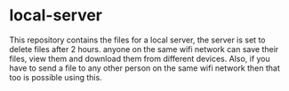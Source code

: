 # local-server
This repository contains the files for a local server, the server is set to delete files after 2 hours. anyone on the same wifi network can save their files, view them and download them from different devices. Also, if you have to send a file to any other person on the same wifi network then that too is possible using this.
